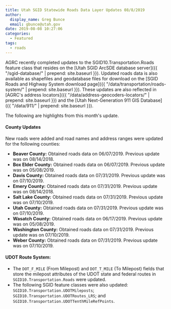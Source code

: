```yaml
---
title: Utah SGID Statewide Roads Data Layer Updates 08/8/2019
author:
  display_name: Greg Bunce
  email: gbunce@utah.gov
date: 2019-08-08 10:27:06
categories:
  - Featured
tags:
  - roads
---
```


AGRC recently completed updates to the SGID10.Transportation.Roads feature class that resides on the [Utah SGID ArcSDE database server]({{ "/sgid-database/" | prepend: site.baseurl }}). Updated roads data is also available as shapefiles and geodatabase files for download on the [SGID Roads and Highway System download page]({{ "/data/transportation/roads-system/" | prepend: site.baseurl }}). These updates are also reflected in [AGRC's address locators]({{ "/data/address-geocoders-locators/" | prepend: site.baseurl }}) and the [Utah Next-Generation 911 GIS Database]({{ "/data/911/" | prepend: site.baseurl }}).

The following are highlights from this month's update.

#### County Updates

New roads were added and road names and address ranges were updated for the following counties:

- **Beaver County:** Obtained roads data on 06/07/2019. Previous update was on 08/14/2018.
- **Box Elder County:** Obtained roads data on 06/07/2019. Previous update was on 05/08/2019. 
- **Davis County:** Obtained roads data on 07/31/2019. Previous update was on 07/10/2019.
- **Emery County:** Obtained roads data on 07/31/2019. Previous update was on 08/14/2018. 
- **Salt Lake County:** Obtained roads data on 07/31/2019. Previous update was on 07/10/2019.
- **Utah County:** Obtained roads data on 07/31/2019. Previous update was on 07/10/2019.
- **Wasatch County:** Obtained roads data on 06/17/2019. Previous update was on 05/08/2019.
- **Washington County:** Obtained roads data on 07/31/2019. Previous update was on 07/10/2019.
- **Weber County:** Obtained roads data on 07/31/2019. Previous update was on 07/10/2019.

#### UDOT Route System:

- The `DOT_F_MILE` (From Milepost) and `DOT_T_MILE` (To Milepost) fields that store the milepost attributes of the UDOT state and federal routes in `SGID10.Transportation.Roads` were updated.
- The following SGID feature classes were also updated: `SGID10.Transportation.UDOTMileposts`; `SGID10.Transportation.UDOTRoutes_LRS`; and `SGID10.Transportation.UDOTTenthMileRefPoints`.
